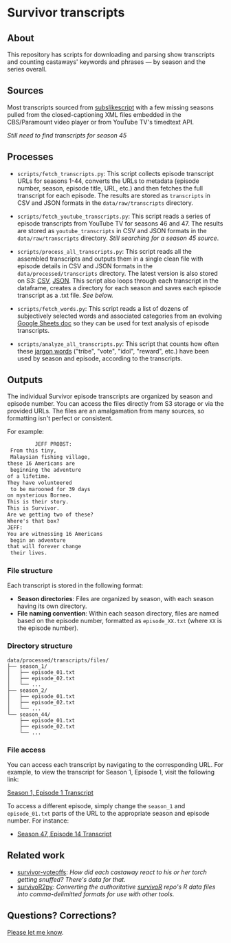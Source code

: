 # Survivor transcripts

## About

This repository has scripts for downloading and parsing show transcripts and counting castaways' keywords and phrases — by season and the series overall. 

## Sources

Most transcripts sourced from [subslikescript](https://subslikescript.com/series/Survivor-239195) with a few missing seasons pulled from the closed-captioning XML files embedded in the CBS/Paramount video player or from YouTube TV's timedtext API. 

*Still need to find transcripts for season 45*

## Processes

- `scripts/fetch_transcripts.py`: This script collects episode transcript URLs for seasons 1-44, converts the URLs to metadata (episode number, season, episode title, URL, etc.) and then fetches the full transcript for each episode. The results are stored as `transcripts` in CSV and JSON formats in the `data/raw/transcripts` directory.

- `scripts/fetch_youtube_transcripts.py`: This script reads a series of episode transcripts from YouTube TV for seasons 46 and 47. The results are stored as `youtube_transcripts` in CSV and JSON formats in the `data/raw/transcripts` directory. *Still searching for a season 45 source*.

- `scripts/process_all_transcripts.py`: This script reads all the assembled transcripts and outputs them in a single clean file with episode details in CSV and JSON formats in the `data/processed/transcripts` directory. The latest version is also stored on S3: [CSV](https://stilesdata.com/survivor/transcripts/transcripts.csv), [JSON](https://stilesdata.com/survivor/transcripts/transcripts.json). This script also loops through each transcript in the dataframe, creates a directory for each season and saves each episode transcript as a .txt file. *See below.*

- `scripts/fetch_words.py`: This script reads a list of dozens of subjectively selected words and associated categories from an evolving [Google Sheets doc](https://docs.google.com/spreadsheets/d/1owUkwauJE24EkMUmVyDl7CbnumOygGfC6BufG7Vspd8/edit?gid=0#gid=0) so they can be used for text analysis of episode transcripts.

- `scripts/analyze_all_transcripts.py`: This script that counts how often these [jargon words](https://docs.google.com/spreadsheets/d/1owUkwauJE24EkMUmVyDl7CbnumOygGfC6BufG7Vspd8/edit?gid=0#gid=0) ("tribe", "vote", "idol", "reward", etc.) have been used by season and episode, according to the transcripts.

## Outputs

The individual Survivor episode transcripts are organized by season and episode number. You can access the files directly from S3 storage or via the provided URLs. The files are an amalgamation from many sources, so formatting isn't perfect or consistent. 

For example:  

```txt
         JEFF PROBST: 
 From this tiny, 
 Malaysian fishing village, 
these 16 Americans are 
 beginning the adventure 
of a lifetime. 
They have volunteered 
 to be marooned for 39 days 
on mysterious Borneo. 
This is their story. 
This is Survivor. 
Are we getting two of these? 
Where's that box? 
JEFF: 
You are witnessing 16 Americans 
 begin an adventure 
that will forever change 
 their lives. 
```

### File structure

Each transcript is stored in the following format:

- **Season directories**: Files are organized by season, with each season having its own directory.
- **File naming convention**: Within each season directory, files are named based on the episode number, formatted as `episode_XX.txt` (where `XX` is the episode number).

### Directory structure

```
data/processed/transcripts/files/
├── season_1/
│   ├── episode_01.txt
│   ├── episode_02.txt
│   └── ...
├── season_2/
│   ├── episode_01.txt
│   ├── episode_02.txt
│   └── ...
└── season_44/
    ├── episode_01.txt
    ├── episode_02.txt
    └── ...
```

### File access

You can access each transcript by navigating to the corresponding URL. For example, to view the transcript for Season 1, Episode 1, visit the following link:

[Season 1, Episode 1 Transcript](https://stilesdata.com/survivor/transcripts/files/season_1/episode_01.txt)

To access a different episode, simply change the `season_1` and `episode_01.txt` parts of the URL to the appropriate season and episode number. For instance:

- [Season 47, Episode 14 Transcript](https://stilesdata.com/survivor/transcripts/files/season_47/episode_14.txt)

## Related work
- [survivor-voteoffs](https://github.com/stiles/survivor-voteoffs): *How did each castaway react to his or her torch getting snuffed? There's data for that.*
- [survivoR2py](https://github.com/stiles/survivoR2py): *Converting the authoritative [survivoR](https://github.com/doehm/survivoR) repo's R data files into comma-delimitted formats for use with other tools.*

## Questions? Corrections? 

[Please let me know](mailto:mattstiles@gmail.com).
